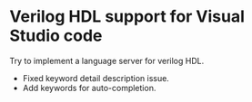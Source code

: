 # Verilog HDL support for Visual Studio code
Try to implement a language server for verilog HDL.

* Fixed keyword detail description issue.
* Add keywords for auto-completion.
